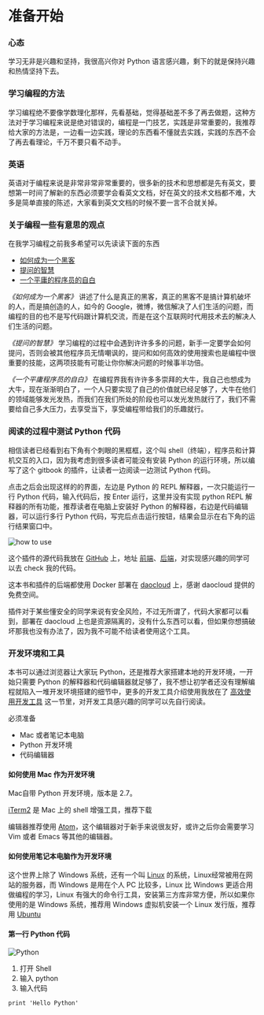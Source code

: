 # 准备开始

### 心态
学习无非是兴趣和坚持，我很高兴你对 Python 语言感兴趣，剩下的就是保持兴趣和热情坚持下去。

### 学习编程的方法
学习编程绝不要像学数理化那样，先看基础，觉得基础差不多了再去做题，这种方法对于学习编程来说是绝对错误的，编程是一门技艺，实践是非常重要的，我推荐给大家的方法是，一边看一边实践，理论的东西看不懂就去实践，实践的东西不会了再去看理论，千万不要只看不动手。

### 英语
英语对于编程来说是非常非常非常重要的，很多新的技术和思想都是先有英文，要想第一时间了解新的东西必须要学会看英文文档，好在英文的技术文档都不难，大多是简单直接的陈述，大家看到英文文档的时候不要一言不合就关掉。

### 关于编程一些有意思的观点
在我学习编程之前我多希望可以先读读下面的东西
* [如何成为一个黑客](http://translations.readthedocs.io/en/latest/hacker_howto.html)
* [提问的智慧](https://github.com/ruby-china/How-To-Ask-Questions-The-Smart-Way/blob/master/README-zh_CN.md)
* [一个平庸的程序员的自白](http://www.techug.com/mediocre)

*《如何成为一个黑客》* 讲述了什么是真正的黑客，真正的黑客不是搞计算机破坏的人，而是搞创造的人，如今的 Google，微博，微信解决了人们生活的问题，而编程的目的也不是写代码跟计算机交流，而是在这个互联网时代用技术去的解决人们生活的问题。

*《提问的智慧》* 学习编程的过程中会遇到许许多多的问题，新手一定要学会如何提问，否则会被其他程序员无情嘲讽的，提问和如何高效的使用搜索也是编程中很重要的技能，这两项技能有可能让你你解决问题的时候事半功倍。

*《一个平庸程序员的自白》* 在编程界我有许许多多崇拜的大牛，我自己也想成为大牛，现在渐渐明白了，一个人只要实现了自己的价值就已经足够了，大牛在他们的领域能够发光发热，而我们在我们所处的阶段也可以发光发热就行了，我们不需要给自己多大压力，去享受当下，享受编程带给我们的乐趣就行。

### 阅读的过程中测试 Python 代码
相信读者已经看到右下角有个刺眼的黑框框，这个叫 shell（终端），程序员和计算机交互的入口，因为我考虑到很多读者可能没有安装 Python 的运行环境，所以编写了这个 gitbook 的插件，让读者一边阅读一边测试 Python 代码。

点击之后会出现这样的的界面，左边是 Python 的 REPL 解释器，一次只能运行一行 Python 代码，输入代码后，按 Enter 运行，这里并没有实现 python REPL 解释器的所有功能，推荐读者在电脑上安装好 Python 的解释器，右边是代码编辑器，可以运行多行 Python 代码，写完后点击运行按钮，结果会显示在右下角的运行结果窗口中。

![how to use](http://i2.buimg.com/567571/cf47d42bdfb82633.png)

这个插件的源代码我放在 [GitHub](https://github.com) 上，地址 [前端](https://github.com/runforever/gitbook-plugin-pyshell)、[后端](https://github.com/runforever/pyshell-server)，对实现感兴趣的同学可以去 check 我的代码。

这本书和插件的后端都使用 Docker 部署在 [daocloud](http://daocloud.io) 上，感谢 daocloud 提供的免费空间。

插件对于某些懂安全的同学来说有安全风险，不过无所谓了，代码大家都可以看到，部署在 daocloud 上也是资源隔离的，没有什么东西可以看，但如果你想搞破坏那我也没有办法了，因为我不可能不给读者使用这个工具。

### 开发环境和工具
本书可以通过浏览器让大家玩 Python，还是推荐大家搭建本地的开发环境，一开始只需要 Python 的解释器和代码编辑器就足够了，我不想让初学者还没有理解编程就陷入一堆开发环境搭建的细节中，更多的开发工具介绍使用我放在了 [高效使用开发工具](../chapter-2/dev_tool.md) 这一节里，对开发工具感兴趣的同学可以先自行阅读。

必须准备
* Mac 或者笔记本电脑
* Python 开发环境
* 代码编辑器

#### 如何使用 Mac 作为开发环境
Mac自带 Python 开发环境，版本是 2.7。

[iTerm2](https://www.iterm2.com) 是 Mac 上的 shell 增强工具，推荐下载

编辑器推荐使用 [Atom](https://atom.io)，这个编辑器对于新手来说很友好，或许之后你会需要学习 Vim 或者 Emacs 等其他的编辑器。

#### 如何使用笔记本电脑作为开发环境
这个世界上除了 Windows 系统，还有一个叫 [Linux](https://zh.wikipedia.org/wiki/Linux) 的系统，Linux经常被用在网站的服务器，而 Windows 是用在个人 PC 比较多，Linux 比 Windows 更适合用做编程的学习，Linux 有强大的命令行工具，安装第三方库非常方便，所以如果你使用的是 Windows 系统，推荐用 Windows 虚拟机安装一个 Linux 发行版，推荐用 [Ubuntu](http://cn.ubuntu.com)

#### 第一行 Python 代码
![Python](http://i4.buimg.com/567571/151570429c6e50c3.jpg)

1. 打开 Shell
2. 输入 python
3. 输入代码

```
print 'Hello Python'
```
